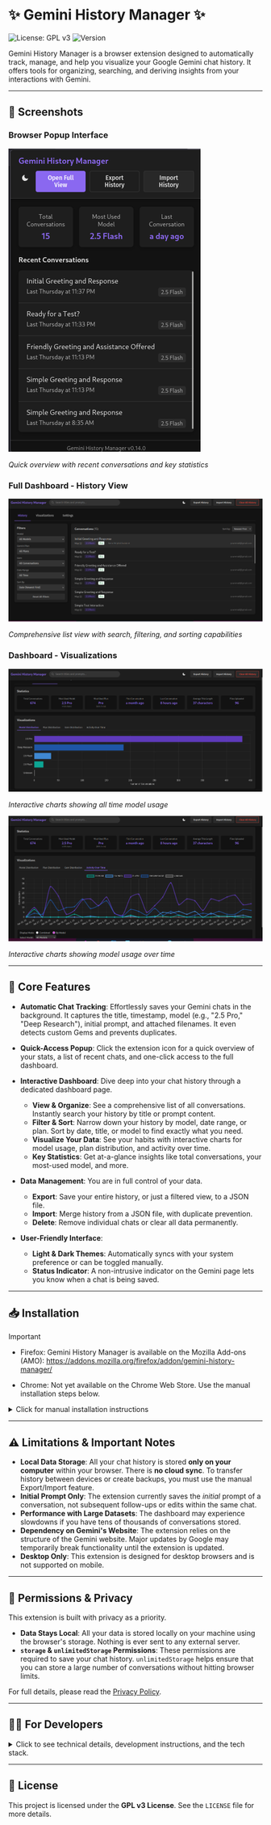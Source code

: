 # ✨ Gemini History Manager ✨

<p>
  <img src="https://img.shields.io/badge/License-GPLv3-blue.svg" alt="License: GPL v3"/>
  <img src="https://img.shields.io/badge/version-v0.18.8-blue.svg" alt="Version"/>
</p>

Gemini History Manager is a browser extension designed to automatically track, manage, and help you visualize your Google Gemini chat history. It offers tools for organizing, searching, and deriving insights from your interactions with Gemini.

---

## 📸 Screenshots

### Browser Popup Interface

![Popup Interface](screenshots/popup-dark.png)

_Quick overview with recent conversations and key statistics_

### Full Dashboard - History View

![Dashboard History](screenshots/dashboard-conversation-list-dark-2.png)

_Comprehensive list view with search, filtering, and sorting capabilities_

### Dashboard - Visualizations

![Dashboard Visualizations](screenshots/dashboard-visualization-all-time-dark.png)

_Interactive charts showing all time model usage_

![Dashboard Visualizations](screenshots/dashboard-visualization-over-time-dark.png)

_Interactive charts showing model usage over time_

---

## 🚀 Core Features

- **Automatic Chat Tracking**: Effortlessly saves your Gemini chats in the background. It captures the title, timestamp, model (e.g., "2.5 Pro," "Deep Research"), initial prompt, and attached filenames. It even detects custom Gems and prevents duplicates.

- **Quick-Access Popup**: Click the extension icon for a quick overview of your stats, a list of recent chats, and one-click access to the full dashboard.

- **Interactive Dashboard**: Dive deep into your chat history through a dedicated dashboard page.
  - **View & Organize**: See a comprehensive list of all conversations. Instantly search your history by title or prompt content.
  - **Filter & Sort**: Narrow down your history by model, date range, or plan. Sort by date, title, or model to find exactly what you need.
  - **Visualize Your Data**: See your habits with interactive charts for model usage, plan distribution, and activity over time.
  - **Key Statistics**: Get at-a-glance insights like total conversations, your most-used model, and more.

- **Data Management**: You are in full control of your data.
  - **Export**: Save your entire history, or just a filtered view, to a JSON file.
  - **Import**: Merge history from a JSON file, with duplicate prevention.
  - **Delete**: Remove individual chats or clear all data permanently.

- **User-Friendly Interface**:
  - **Light & Dark Themes**: Automatically syncs with your system preference or can be toggled manually.
  - **Status Indicator**: A non-intrusive indicator on the Gemini page lets you know when a chat is being saved.

---

## 📥 Installation

> [!IMPORTANT]
> - Firefox: Gemini History Manager is available on the Mozilla Add-ons (AMO):
> https://addons.mozilla.org/firefox/addon/gemini-history-manager/
>
> - Chrome: Not yet available on the Chrome Web Store. Use the manual installation steps below.

<details>
<summary>Click for manual installation instructions</summary>

### Download from GitHub Releases

#### For Google Chrome/Chromium-based browsers:

1.  Download the latest Chrome extension package from [GitHub Releases](https://github.com/InvictusNavarchus/gemini-history-manager/releases/latest):
2.  Extract the downloaded ZIP file to a folder on your computer.
3.  Open Chrome and navigate to `chrome://extensions/`.
4.  Enable **Developer mode** (toggle in the top right).
5.  Click on **Load unpacked**.
6.  Select the extracted folder containing the extension files.

#### For Mozilla Firefox:

1.  Download the latest Firefox extension package from [GitHub Releases](https://github.com/InvictusNavarchus/gemini-history-manager/releases/latest):
2.  Extract the downloaded ZIP file to a folder on your computer.
3.  Open Firefox and navigate to `about:debugging#/runtime/this-firefox`.
4.  Click on **Load Temporary Add-on...**.
5.  Select the `manifest.json` file located inside the extracted folder.

The extension icon should now appear in your browser's toolbar.

</details>

---

## ⚠️ Limitations & Important Notes

- **Local Data Storage**: All your chat history is stored **only on your computer** within your browser. There is **no cloud sync**. To transfer history between devices or create backups, you must use the manual Export/Import feature.
- **Initial Prompt Only**: The extension currently saves the *initial* prompt of a conversation, not subsequent follow-ups or edits within the same chat.
- **Performance with Large Datasets**: The dashboard may experience slowdowns if you have tens of thousands of conversations stored.
- **Dependency on Gemini's Website**: The extension relies on the structure of the Gemini website. Major updates by Google may temporarily break functionality until the extension is updated.
- **Desktop Only**: This extension is designed for desktop browsers and is not supported on mobile.

---

## 🔐 Permissions & Privacy

This extension is built with privacy as a priority.

- **Data Stays Local**: All your data is stored locally on your machine using the browser's storage. Nothing is ever sent to any external server.
- **`storage` & `unlimitedStorage` Permissions**: These permissions are required to save your chat history. `unlimitedStorage` helps ensure that you can store a large number of conversations without hitting browser limits.

For full details, please read the [Privacy Policy](PRIVACY.md).

---

## 🧑‍💻 For Developers

<details>
<summary>Click to see technical details, development instructions, and the tech stack.</summary>

### How It Works

The extension operates through several key components:

1.  **Content Script (`content-scripts/gemini-tracker/` files)**: Injects into `gemini.google.com` pages, monitors for new chats, and captures all relevant data (model, prompt, account info, etc.). It uses `MutationObserver` to detect when new conversations are created and titled in the sidebar.
2.  **Background Script (`background.js`)**: Manages background tasks, such as updating the browser action badge with the total number of saved conversations and handling requests to open the dashboard.
3.  **Popup & Dashboard (Vue-powered)**: The user interface is built with Vue.js. Both the popup and the full dashboard are single-page applications that retrieve data from `browser.storage.local` to display statistics, conversation lists, and visualizations.
4.  **Shared Libraries (`lib/`)**: Contains shared functions for logging, date formatting (using Day.js), and theme management.

### Development

Note: The extension now supports both Mozilla Firefox and Google Chrome/Chromium-based browsers with separate build targets.

#### Prerequisites

- Node.js (v22 or higher)
- pnpm (recommended) or npm

#### Setup

1.  Clone the repository:
    ```bash
    git clone https://github.com/InvictusNavarchus/gemini-history-manager
    cd gemini-history-manager
    ```
2.  Install dependencies:
    ```bash
    pnpm install
    ```

#### Building

- **Build for both browsers**: 
  ```bash
  pnpm run build:all
  ```
- **Build for Firefox only**: 
  ```bash
  pnpm run build:firefox
  ```
- **Build for Chrome only**: 
  ```bash
  pnpm run build:chrome
  ```

Builds are created in the `dist-firefox/` and `dist-chrome/` directories.

### Packaging

#### Create distribution packages for both browsers:

```bash
pnpm run package
```

#### Create packages individually:

```bash
pnpm run package:firefox
pnpm run package:chrome
```

This creates ZIP files created by `web-ext` in `dist-zip/`:

- `gemini_history_manager_firefox-<version>.zip` for Firefox
- `gemini_history_manager_chrome-<version>.zip` for Chrome

### Technology Stack

- **Core**: JavaScript (ES6+)
- **UI Framework**: Vue.js (v3)
- **Browser API**: WebExtensions API
- **Styling**: HTML5 & CSS3
- **Build Tool**: Vite
- **Date/Time**: Day.js
- **Charts**: Chart.js (v4)

</details>

---

## 📄 License

This project is licensed under the **GPL v3 License**. See the `LICENSE` file for more details.
